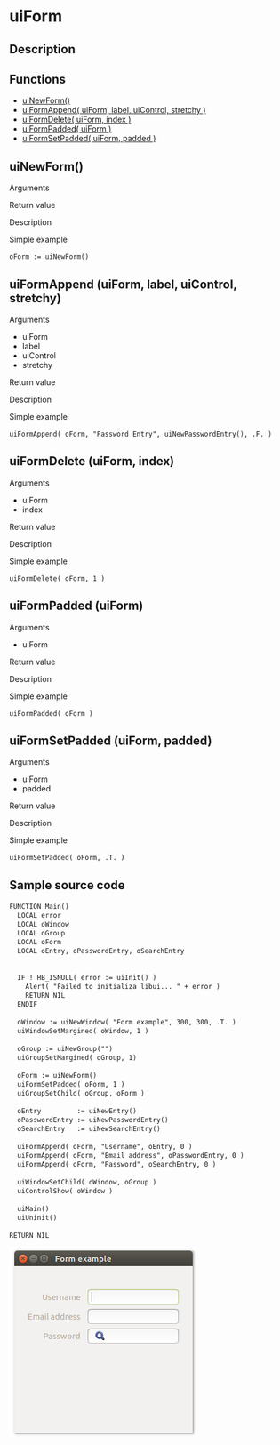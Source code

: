 # **uiForm**

## Description

## Functions
- [uiNewForm()](#uinewform)
- [uiFormAppend( uiForm, label, uiControl, stretchy )](#uiformappend-uiform-label-uicontrol-stretchy)
- [uiFormDelete( uiForm, index )](#uiformdelete-uiform-index)
- [uiFormPadded( uiForm )](#uiformpadded-uiform)
- [uiFormSetPadded( uiForm, padded )](#uiformsetpadded-uiform-padded)

## uiNewForm()
Arguments

Return value

Description

Simple example
```harbour
oForm := uiNewForm()
```
## uiFormAppend (uiForm, label, uiControl, stretchy)
Arguments
- uiForm
- label
- uiControl
- stretchy

Return value

Description

Simple example
```harbour
uiFormAppend( oForm, "Password Entry", uiNewPasswordEntry(), .F. )
```
## uiFormDelete (uiForm, index)
Arguments
- uiForm
- index

Return value

Description

Simple example
```harbour
uiFormDelete( oForm, 1 )
```
## uiFormPadded (uiForm)
Arguments
- uiForm

Return value

Description

Simple example
```harbour
uiFormPadded( oForm )
```
## uiFormSetPadded (uiForm, padded)
Arguments
- uiForm
- padded

Return value

Description

Simple example
```harbour
uiFormSetPadded( oForm, .T. )
```
## Sample source code
```harbour
FUNCTION Main()
  LOCAL error
  LOCAL oWindow
  LOCAL oGroup
  LOCAL oForm
  LOCAL oEntry, oPasswordEntry, oSearchEntry


  IF ! HB_ISNULL( error := uiInit() )
    Alert( "Failed to initializa libui... " + error )
    RETURN NIL
  ENDIF

  oWindow := uiNewWindow( "Form example", 300, 300, .T. )
  uiWindowSetMargined( oWindow, 1 )

  oGroup := uiNewGroup("")
  uiGroupSetMargined( oGroup, 1)

  oForm := uiNewForm()
  uiFormSetPadded( oForm, 1 )
  uiGroupSetChild( oGroup, oForm )

  oEntry         := uiNewEntry()
  oPasswordEntry := uiNewPasswordEntry()
  oSearchEntry   := uiNewSearchEntry()

  uiFormAppend( oForm, "Username", oEntry, 0 )
  uiFormAppend( oForm, "Email address", oPasswordEntry, 0 )
  uiFormAppend( oForm, "Password", oSearchEntry, 0 )

  uiWindowSetChild( oWindow, oGroup )
  uiControlShow( oWindow )

  uiMain()
  uiUninit()

RETURN NIL
```
![Linux](ss/form_01.png "With family Linux Ubuntu desktop, based on GNOME")

